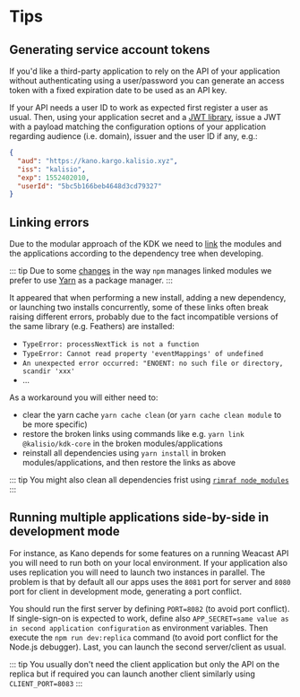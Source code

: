 # Tips

## Generating service account tokens

If you'd like a third-party application to rely on the API of your application without authenticating using a user/password you can generate an access token with a fixed expiration date to be used as an API key.

If your API needs a user ID to work as expected first register a user as usual. Then, using your application secret and a [JWT library](https://jwt.io/), issue a JWT with a payload matching the configuration options of your application regarding audience (i.e. domain), issuer and the user ID if any, e.g.:
```json
{
  "aud": "https://kano.kargo.kalisio.xyz",
  "iss": "kalisio",
  "exp": 1552402010,
  "userId": "5bc5b166beb4648d3cd79327"
}
```

## Linking errors

Due to the modular approach of the KDK we need to [link](https://medium.com/@alexishevia/the-magic-behind-npm-link-d94dcb3a81af) the modules and the applications according to the dependency tree when developing.

::: tip
Due to some [changes](http://codetunnel.io/npm-5-changes-to-npm-link/) in the way `npm` manages linked modules we prefer to use [Yarn](https://yarnpkg.com) as a package manager.
:::

It appeared that when performing a new install, adding a new dependency, or launching two installs concurrently, some of these links often break raising different errors, probably due to the fact incompatible versions of the same library (e.g. Feathers) are installed:
* `TypeError: processNextTick is not a function`
* `TypeError: Cannot read property 'eventMappings' of undefined`
* `An unexpected error occurred: "ENOENT: no such file or directory, scandir 'xxx'`
* ...

As a workaround you will either need to:
* clear the yarn cache `yarn cache clean` (or `yarn cache clean module` to be more specific)
* restore the broken links using commands like e.g. `yarn link @kalisio/kdk-core` in the broken modules/applications
* reinstall all dependencies using `yarn install` in broken modules/applications, and then restore the links as above

::: tip
You might also clean all dependencies frist using [`rimraf node_modules`](http://www.nikola-breznjak.com/blog/javascript/nodejs/how-to-delete-node_modules-folder-on-windows-machine/) 
:::

## Running multiple applications side-by-side in development mode

For instance, as Kano depends for some features on a running Weacast API you will need to run both on your local environment. If your application also uses replication you will need to launch two instances in parallel. The problem is that by default all our apps uses the `8081` port for server and `8080` port for client in development mode, generating a port conflict.

You should run the first server by defining `PORT=8082` (to avoid port conflict). If single-sign-on is expected to work, define also `APP_SECRET=same value as in second application configuration` as environment variables. Then execute the `npm run dev:replica` command (to avoid port conflict for the Node.js debugger). Last, you can launch the second server/client as usual.

::: tip
You usually don't need the client application but only the API on the replica but if required you can launch another client similarly using `CLIENT_PORT=8083`
:::
